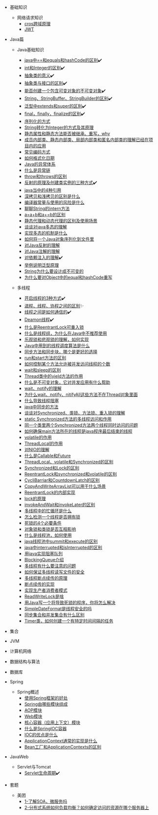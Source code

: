 - 基础知识
  - 网络请求知识
    - [cros跨域原理](/基础知识/网络请求知识/cros跨域原理.md)
    - [JWT](/基础知识/网络请求知识/JWT.md)
- Java篇
  - Java基础知识
    - [java中==和equals和hashCode的区别](/Java篇/Java基础知识/java中==和equals和hashCode的区别.md)✔️
    - [int和Integer的区别](/Java篇/Java基础知识/int和Integer的区别.md)✔️
    - [抽象类的意义](/Java篇/Java基础知识/抽象类的意义.md)✔️
    - [抽象类与接口的区别](/Java篇/Java基础知识/抽象类与接口的区别.md)✔️
    - [能否创建一个包含可变对象的不可变对象](/Java篇/Java基础知识/能否创建一个包含可变对象的不可变对象.md)✔️
    - [String、StringBuffer、StringBuilder的区别](/Java篇/Java基础知识/String、StringBuffer、StringBuilder的区别.md)✔️
    - [泛型中extends和super的区别](/Java篇/Java基础知识/泛型中extends和super的区别.md)✔️
    - [final，finally，finalize的区别](/Java篇/Java基础知识/final，finally，finalize的区别.md)✔️
    - [序列化的方式](/Java篇/Java基础知识/序列化的方式.md)
    - [String转化为Integer的方式及其原理](/Java篇/Java基础知识/String转化为Integer的方式及其原理.md)
    - [静态属性和静态方法能否被继承、重写，why](/Java篇/Java基础知识/静态属性和静态方法能否被继承、重写，why.md)
    - [成员内部类、静态内部类、局部内部类和匿名内部类的理解已经在项目内的应用](/Java篇/Java基础知识/成员内部类、静态内部类、局部内部类和匿名内部类的理解已经在项目内的应用.md)
    - [常见编码方式](/Java篇/Java基础知识/常见编码方式.md)
    - [如何格式化日期](/Java篇/Java基础知识/如何格式化日期.md)
    - [Java的异常体系](/Java篇/Java基础知识/Java的异常体系.md)
    - [什么是异常链](/Java篇/Java基础知识/什么是异常链.md)
    - [throw和throws的区别](/Java篇/Java基础知识/throw和throws的区别.md)
    - [反射的原理及创建类实例的三种方式](/Java篇/Java基础知识/反射的原理及创建类实例的三种方式.md)✔️
    - [java当中的4种引用](/Java篇/Java基础知识/java当中的4种引用.md)
    - [深拷贝和浅拷贝的区别是什么](/Java篇/Java基础知识/深拷贝和浅拷贝的区别是什么.md)
    - [编译器常量与使用的风险是什么](/Java篇/Java基础知识/编译器常量与使用的风险是什么.md)
    - [聊聊String的intern方法](/Java篇/Java基础知识/聊聊String的intern方法.md)
    - [a=a+b和a+=b的区别](/Java篇/Java基础知识/a=a+b和a+=b的区别.md)
    - [静态代理和动态代理的区别及使用场景](/Java篇/Java基础知识/静态代理和动态代理的区别及使用场景.md)
    - [谈谈对java多态的理解](/Java篇/Java基础知识/谈谈对java多态的理解.md)
    - [实现多态的机制是什么](/Java篇/Java基础知识/实现多态的机制是什么.md)
    - [如何将一个Java对象序列化到文件里](/Java篇/Java基础知识/如何将一个Java对象序列化到文件里.md)
    - [对Java反射的理解](/Java篇/Java基础知识/对Java反射的理解.md)
    - [对Java注解的理解](/Java篇/Java基础知识/对Java注解的理解.md)
    - [对依赖注入的理解](/Java篇/Java基础知识/对依赖注入的理解.md)✔️
    - [举例说明泛型原理](/Java篇/Java基础知识/举例说明泛型原理.md)
    - [String为什么要设计成不可变的](/Java篇/Java基础知识/String为什么要设计成不可变的.md)
    - [为什么要对Object中的equal和hashCode重写](/Java篇/Java基础知识/为什么要对Object中的equal和hashCode重写.md)

  - 多线程
    - [开启线程的3种方式](/Java篇/多线程/开启线程的3种方式.md)✔️
    - [进程、线程、协程之间的区别](/Java篇/多线程/进程、线程、协程之间的区别.md)✨
    - [线程之间是如何通信的](/Java篇/多线程/线程之间是如何通信的.md)✔️
    - [Deamon线程](/Java篇/多线程/Deamon线程.md)✔️
    - [什么是ReentrantLock可重入锁](/Java篇/多线程/什么是ReentrantLock可重入锁.md)
    - [什么是线程组，为什么在Java中不推荐使用](/Java篇/多线程/什么是线程组，为什么在Java中不推荐使用.md)
    - [乐观锁和悲观锁的理解，如何实现](/Java篇/多线程/乐观锁和悲观锁的理解，如何实现.md)
    - [Java中用到的线程调度算法是什么](/Java篇/多线程/Java中用到的线程调度算法是什么.md)
    - [同步方法和同步块，哪个是更好的选择](/Java篇/多线程/同步方法和同步块，哪个是更好的选择.md)
    - [run和start方法的区别](/Java篇/多线程/run和start方法的区别.md)
    - [如何控制某个方法允许被并发访问线程的个数](/Java篇/多线程/如何控制某个方法允许被并发访问线程的个数.md)
    - [wait和sleep的区别](/Java篇/多线程/wait和sleep的区别.md)
    - [Thread类中的yieId方法的作用](/Java篇/多线程/Thread类中的yieId方法的作用.md)
    - [什么是不可变对象，它对并发应用有什么帮助](/Java篇/多线程/什么是不可变对象，它对并发应用有什么帮助.md)
    - [wait、notify的理解](/Java篇/多线程/wait、notify的理解.md)
    - [为什么wait、notify、nitifyAll这些方法不在Thread对象里面](/Java篇/多线程/为什么wait、notify、nitifyAll这些方法不在Thread对象里面.md)
    - [什么导致线程阻塞](/Java篇/多线程/什么导致线程阻塞.md)
    - [java中同步的方法](/Java篇/多线程/java中同步的方法.md)
    - [谈谈对Synchronized、类锁、方法锁、重入锁的理解](/Java篇/多线程/谈谈对Synchronized、类锁、方法锁、重入锁的理解.md)
    - [static Synchronized方法的多线程访问和作用](/Java篇/多线程/static_Synchronized方法的多线程访问和作用.md)
    - [同一个类里两个Synchronized方法两个线程同时访问的问题](/Java篇/多线程/同一个类里两个Synchronized方法两个线程同时访问的问题.md)
    - [如何确保main方法所在的线程是java程序最后结束的线程](/Java篇/多线程/如何确保main方法所在的线程是java程序最后结束的线程.md)
    - [volatile的作用](/Java篇/多线程/volatile的作用.md)
    - [ThreadLocal的作用](/Java篇/多线程/ThreadLocal的作用.md)
    - [对NIO的理解](/Java篇/多线程/对NIO的理解.md)
    - [什么是Callable和Future](/Java篇/多线程/什么是Callable和Future.md)
    - [ThreadLocal、volatile和Synchronized的区别](/Java篇/多线程/ThreadLocal、volatile和Synchronized的区别.md)
    - [Synchronized和Lock的区别](/Java篇/多线程/Synchronized和Lock的区别.md)
    - [ReentrantLock和synchronized和volatile的区别](/Java篇/多线程/ReentrantLock和synchronized和volatile的区别.md)
    - [CycliBarriar和CountdownLatch的区别](/Java篇/多线程/CycliBarriar和CountdownLatch的区别.md)
    - [CopyAndWriteArrayList可以用于什么场景](/Java篇/多线程/CopyAndWriteArrayList可以用于什么场景.md)
    - [ReentrantLock的内部实现](/Java篇/多线程/ReentrantLock的内部实现.md)
    - [lock的原理](/Java篇/多线程/lock的原理.md)
    - [invokeAndWait和invokeLater的区别](/Java篇/多线程/invokeAndWait和invokeLater的区别.md)
    - [多线程中的忙循环是什么](/Java篇/多线程/多线程中的忙循环是什么.md)
    - [怎么检测一个线程是否拥有锁](/Java篇/多线程/怎么检测一个线程是否拥有锁.md)
    - [死锁的4个必要条件](/Java篇/多线程/死锁的4个必要条件.md)
    - [对象锁和类锁是否互相影响](/Java篇/多线程/对象锁和类锁是否互相影响.md)
    - [什么是线程池，如何使用](/Java篇/多线程/什么是线程池，如何使用.md)
    - [java线程池中summit和execute的区别](/Java篇/多线程/java线程池中summit和execute的区别.md)
    - [java中interrupted和isInterrupted的区别](/Java篇/多线程/java中interrupted和isInterrupted的区别.md)
    - [用java实现阻塞队列](/Java篇/多线程/用java实现阻塞队列.md)
    - [BlockingQueue介绍](/Java篇/多线程/BlockingQueue介绍.md)
    - [多线程有什么要注意的问题](/Java篇/多线程/多线程有什么要注意的问题.md)
    - [如何保证多线程读写文件的安全](/Java篇/多线程/如何保证多线程读写文件的安全.md)
    - [多线程断点续传的原理](/Java篇/多线程/多线程断点续传的原理.md)
    - [断点续传的实现](/Java篇/多线程/断点续传的实现.md)
    - [实现生产者消费者模式](/Java篇/多线程/实现生产者消费者模式.md)
    - [ReadWriteLock是啥](/Java篇/多线程/ReadWriteLock是啥.md)
    - [用Java写一个将导致死锁的程序，你将怎么解决](/Java篇/多线程/用Java写一个将导致死锁的程序，你将怎么解决.md)
    - [SimpleDateFormat是线程安全的吗](/Java篇/多线程/SimpleDateFormat是线程安全的吗.md)
    - [同步集合和并发集合有什么区别](/Java篇/多线程/同步集合和并发集合有什么区别.md)
    - [Timer类，如何创建一个有特定时间间隔的任务](/Java篇/多线程/Timer类，如何创建一个有特定时间间隔的任务.md)
- 集合
- JVM
- 计算机网络
- 数据结构与算法
- 数据库
- Spring
  - Spring概述
    - [使用Spring框架的好处](/Spring/Spring概述/使用Spring框架的好处.md)
    - [Spring由哪些模块组成](/Spring/Spring概述/Spring由哪些模块组成.md)
    - [AOP模块](/Spring/Spring概述/AOP模块.md)
    - [Web模块](/Spring/Spring概述/Web模块.md)
    - [核心容器（应用上下文）模块](/Spring/Spring概述/核心容器（应用上下文）模块.md)
    - [什么是SpringIOC容器](/Spring/Spring概述/什么是SpringIOC容器.md)
    - [IOC的优点是什么](/Spring/Spring概述/IOC的优点是什么.md)
    - [ApplicationContext通常的实现是什么](/Spring/Spring概述/ApplicationContext通常的实现是什么.md)
    - [Bean工厂和ApplicationContexts的区别](/Spring/Spring概述/Bean工厂和ApplicationContexts的区别.md)
- JavaWeb
  - Servlet与Tomcat
    - [Servlet生命周期](/JavaWeb/Servlet与Tomcat/Servlet生命周期.md)✔️

- 套题
  - 美团
    - [1-了解SOA，微服务吗](/套题/美团/1-了解SOA，微服务吗.md)
    - [2-分布式系统如何负载均衡？如何确定访问的资源在哪个服务器上](/套题/美团/2-分布式系统如何负载均衡？如何确定访问的资源在哪个服务器上.md)

